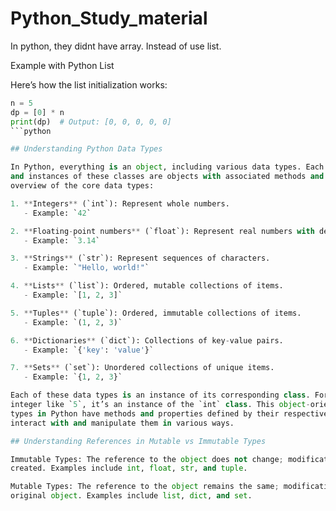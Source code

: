 # Python_Study_material

In python, they didnt have array. Instead of use list.

Example with Python List

Here’s how the list initialization works:
```python
n = 5
dp = [0] * n
print(dp)  # Output: [0, 0, 0, 0, 0]
```python

## Understanding Python Data Types

In Python, everything is an object, including various data types. Each type is implemented as a class,
and instances of these classes are objects with associated methods and properties. Here’s a quick
overview of the core data types:

1. **Integers** (`int`): Represent whole numbers.
   - Example: `42`

2. **Floating-point numbers** (`float`): Represent real numbers with decimal points.
   - Example: `3.14`

3. **Strings** (`str`): Represent sequences of characters.
   - Example: `"Hello, world!"`

4. **Lists** (`list`): Ordered, mutable collections of items.
   - Example: `[1, 2, 3]`

5. **Tuples** (`tuple`): Ordered, immutable collections of items.
   - Example: `(1, 2, 3)`

6. **Dictionaries** (`dict`): Collections of key-value pairs.
   - Example: `{'key': 'value'}`

7. **Sets** (`set`): Unordered collections of unique items.
   - Example: `{1, 2, 3}`

Each of these data types is an instance of its corresponding class. For instance, when you create an
integer like `5`, it’s an instance of the `int` class. This object-oriented nature means that all data
types in Python have methods and properties defined by their respective classes, allowing you to
interact with and manipulate them in various ways.

## Understanding References in Mutable vs Immutable Types

Immutable Types: The reference to the object does not change; modifications result in new objects being
created. Examples include int, float, str, and tuple.

Mutable Types: The reference to the object remains the same; modifications change the content of the
original object. Examples include list, dict, and set.
